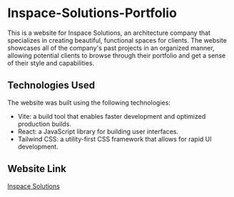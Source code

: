 # Inspace-Solutions-Portfolio

This is a website for Inspace Solutions, an architecture company that specializes in creating beautiful, functional spaces for clients. The website showcases all of the company's past projects in an organized manner, allowing potential clients to browse through their portfolio and get a sense of their style and capabilities.

## Technologies Used

The website was built using the following technologies:

- Vite: a build tool that enables faster development and optimized production builds.
- React: a JavaScript library for building user interfaces.
- Tailwind CSS: a utility-first CSS framework that allows for rapid UI development.

## Website Link

[Inspace Solutions](www.inspacesolutions.com)
